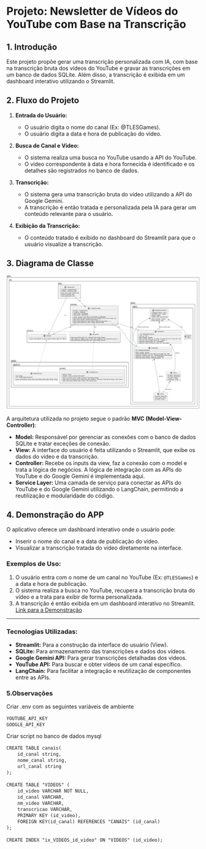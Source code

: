 # Projeto: Newsletter de Vídeos do YouTube com Base na Transcrição

## 1. Introdução

Este projeto propõe gerar uma transcrição personalizada com IA, com base na transcrição bruta dos vídeos do YouTube e gravar as transcrições em um banco de dados SQLite. Além disso, a transcrição é exibida em um dashboard interativo utilizando o Streamlit.

## 2. Fluxo do Projeto

1. **Entrada do Usuário:**
   - O usuário digita o nome do canal (Ex: @TLESGames).
   - O usuário digita a data e hora de publicação do vídeo.
   
2. **Busca de Canal e Vídeo:**
   - O sistema realiza uma busca no YouTube usando a API do YouTube.
   - O vídeo correspondente à data e hora fornecida é identificado e os detalhes são registrados no banco de dados.

3. **Transcrição:**
   - O sistema gera uma transcrição bruta do vídeo utilizando a API do Google Gemini.
   - A transcrição é então tratada e personalizada pela IA para gerar um conteúdo relevante para o usuário.

4. **Exibição da Transcrição:**
   - O conteúdo tratado é exibido no dashboard do Streamlit para que o usuário visualize a transcrição.

## 3. Diagrama de Classe

![Diagrama de Classe](https://github.com/rodrigorocha1/newsletter_youtube_bot/blob/main/out/diagrama/diagrama_mvc/diagrama_mvc.png?raw=true)

A arquitetura utilizada no projeto segue o padrão **MVC (Model-View-Controller)**:

- **Model:** Responsável por gerenciar as conexões com o banco de dados SQLite e tratar exceções de conexão.
- **View:** A interface do usuário é feita utilizando o Streamlit, que exibe os dados do vídeo e da transcrição.
- **Controller:** Recebe os inputs da view, faz a conexão com o model e trata a lógica de negócios. A lógica de integração com as APIs do YouTube e do Google Gemini é implementada aqui.
- **Service Layer:** Uma camada de serviço para conectar as APIs do YouTube e do Google Gemini utilizando o LangChain, permitindo a reutilização e modularidade do código.

## 4. Demonstração do APP

O aplicativo oferece um dashboard interativo onde o usuário pode:
- Inserir o nome do canal e a data de publicação do vídeo.
- Visualizar a transcrição tratada do vídeo diretamente na interface.



### Exemplos de Uso:

1. O usuário entra com o nome de um canal no YouTube (Ex: `@TLESGames`) e a data e hora de publicação.
2. O sistema realiza a busca no YouTube, recupera a transcrição bruta do vídeo e a trata para exibir de forma personalizada.
3. A transcrição é então exibida em um dashboard interativo no Streamlit.
[Link para a Demonstração](https://youtu.be/w9WBX2nGrcY)

---

### Tecnologias Utilizadas:

- **Streamlit:** Para a construção da interface do usuário (View).
- **SQLite:** Para armazenamento das transcrições e dados dos vídeos.
- **Google Gemini API:** Para gerar transcrições detalhadas dos vídeos.
- **YouTube API:** Para buscar e obter vídeos de um canal específico.
- **LangChain:** Para facilitar a integração e reutilização de componentes entre as APIs.

### 5.Observações
Criar .env com as seguintes variáveis de ambiente
```
YOUTUBE_API_KEY
GOOGLE_API_KEY
```
Criar script no banco de dados mysql
```
CREATE TABLE canais(
	id_canal string,
	nome_canal string,
	url_canal string
);

CREATE TABLE "VIDEOS" (
	id_video VARCHAR NOT NULL, 
	id_canal VARCHAR, 
	nm_video VARCHAR, 
	transcricao VARCHAR, 
	PRIMARY KEY (id_video), 
	FOREIGN KEY(id_canal) REFERENCES "CANAIS" (id_canal)
);

CREATE INDEX "ix_VIDEOS_id_video" ON "VIDEOS" (id_video);


```
